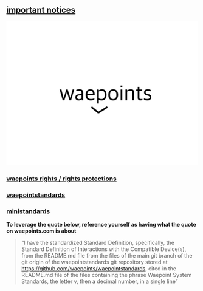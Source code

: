 ## [important notices](https://waepoints.github.io/rendereddistributedhighenergyinteractionnotices)
![Waepoints Logo](./waepoints-logo.svg)
### [waepoints rights / rights protections](https://waepoints.github.io/rights/)
### [waepointstandards](https://waepoints.github.io/waepointstandards-docs/)
### [ministandards](https://waepoints.github.io/ministandards/)

**To leverage the quote below, reference yourself as having what the quote on waepoints.com is about**

> “I have the standardized Standard Definition, specifically, the Standard Definition of Interactions with the Compatible Device(s), from the README.md file from the files of the main git branch of the git origin of the waepointstandards git repository stored at https://github.com/waepoints/waepointstandards, cited in the README.md file of the files containing the phrase Waepoint System Standards, the letter v, then a decimal number, in a single line”
